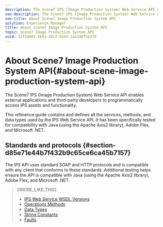 ```yaml
---
description: The Scene7 IPS (Image Production System) Web Service API enables external applications and third-party developers to programmatically access IPS assets and functionality.
seo-description: The Scene7 IPS (Image Production System) Web Service API enables external applications and third-party developers to programmatically access IPS assets and functionality.
seo-title: About Scene7 Image Production System API
solution: Experience Manager
title: About Scene7 Image Production System API
topic: Scene7 Image Production System API
uuid: 22f5a601-165a-4dc2-b545-2aa1d6f5a370
---
```


# About Scene7 Image Production System API{#about-scene-image-production-system-api}

The Scene7 IPS (Image Production System) Web Service API enables external applications and third-party developers to programmatically access IPS assets and functionality.

 This reference guide contains and defines all the services, methods, and data types used by the IPS Web Service API. It has been specifically tested for compatibility with Java (using the Apache Axis2 library), Adobe Flex, and Microsoft .NET.

## Standards and protocols {#section-d85e71e44b7f432b9c65ce6ca45b7157}

The IPS API uses standard SOAP and HTTP protocols and is compatible with any client that conforms to these standards. Additional testing helps ensure the API is compatible with Java (using the Apache Axis2 library), Adobe Flex, and Microsoft .NET. 

>[!MORE_LIKE_THIS]
>
>* [IPS Web Service WSDL Versions](c-wsdl-versions.md#concept-aff3e13f3b59486882260b5f2e962226)
>* [Operations Methods](operations/c-operations-intro/c-methods/c-methods.md) 
>* [Data Types](types/c-data-types/c-data-types.md#concept-dcf2ce73ff334e22bc4c634e3a0a50a6)
>* [String Constants](string-constants/c-string-constants/c-string-constants.md)
>* [Faults](faults/c-faults/c-faults.md#concept-28c5e495f39443ecab05384d8cf8ab6b)
